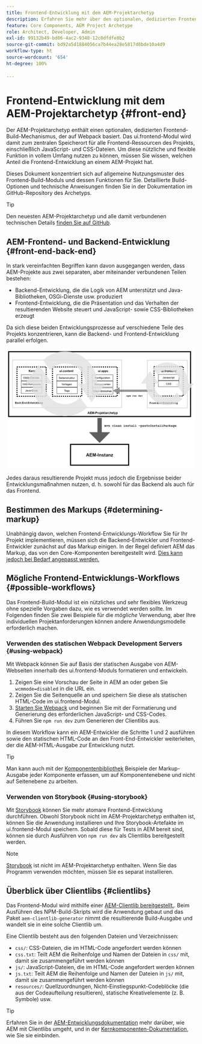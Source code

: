 ```yaml
---
title: Frontend-Entwicklung mit dem AEM-Projektarchetyp
description: Erfahren Sie mehr über den optionalen, dedizierten Frontend-Build-Mechanismus des AEM-Projektarchetyps, der auf Webpack basiert.
feature: Core Components, AEM Project Archetype
role: Architect, Developer, Admin
exl-id: 99132b49-bd06-4ac2-9348-12c0dfdfe8b2
source-git-commit: bd92a5d1884056ca7b44ea28e5817d8bde10a4d9
workflow-type: ht
source-wordcount: '654'
ht-degree: 100%

---
```



# Frontend-Entwicklung mit dem AEM-Projektarchetyp {#front-end}

Der AEM-Projektarchetyp enthält einen optionalen, dedizierten Frontend-Build-Mechanismus, der auf Webpack basiert. Das ui.frontend-Modul wird damit zum zentralen Speicherort für alle Frontend-Ressourcen des Projekts, einschließlich JavaScript- und CSS-Dateien. Um diese nützliche und flexible Funktion in vollem Umfang nutzen zu können, müssen Sie wissen, welchen Anteil die Frontend-Entwicklung an einem AEM-Projekt hat.

Dieses Dokument konzentriert sich auf allgemeine Nutzungsmuster des Frontend-Build-Moduls und dessen Funktionen für Sie. Detaillierte Build-Optionen und technische Anweisungen finden Sie in der Dokumentation im GitHub-Repository des Archetyps.

>[!TIP]
>
>Den neuesten AEM-Projektarchetyp und alle damit verbundenen technischen Details [finden Sie auf GitHub](https://github.com/adobe/aem-project-archetype).

## AEM-Frontend- und Backend-Entwicklung {#front-end-back-end}

In stark vereinfachten Begriffen kann davon ausgegangen werden, dass AEM-Projekte aus zwei separaten, aber miteinander verbundenen Teilen bestehen:

* Backend-Entwicklung, die die Logik von AEM unterstützt und Java-Bibliotheken, OSGi-Dienste usw. produziert
* Frontend-Entwicklung, die die Präsentation und das Verhalten der resultierenden Website steuert und JavaScript- sowie CSS-Bibliotheken erzeugt

Da sich diese beiden Entwicklungsprozesse auf verschiedene Teile des Projekts konzentrieren, kann die Backend- und Frontend-Entwicklung parallel erfolgen.

![Diagramm zum Frontend-Workflow](/help/assets/front-end-flow.png)

Jedes daraus resultierende Projekt muss jedoch die Ergebnisse beider Entwicklungsmaßnahmen nutzen, d. h. sowohl für das Backend als auch für das Frontend.

## Bestimmen des Markups {#determining-markup}

Unabhängig davon, welchen Frontend-Entwicklungs-Workflow Sie für Ihr Projekt implementieren, müssen sich die Backend-Entwickler und Frontend-Entwickler zunächst auf das Markup einigen. In der Regel definiert AEM das Markup, das von den Core-Komponenten bereitgestellt wird. [Dies kann jedoch bei Bedarf angepasst werden.](/help/developing/customizing.md#customizing-the-markup)

## Mögliche Frontend-Entwicklungs-Workflows {#possible-workflows}

Das Frontend-Build-Modul ist ein nützliches und sehr flexibles Werkzeug ohne spezielle Vorgaben dazu, wie es verwendet werden sollte. Im Folgenden finden Sie zwei Beispiele für die *mögliche* Verwendung, aber Ihre individuellen Projektanforderungen können andere Anwendungsmodelle erforderlich machen.

### Verwenden des statischen Webpack Development Servers {#using-webpack}

Mit Webpack können Sie auf Basis der statischen Ausgabe von AEM-Webseiten innerhalb des ui.frontend-Moduls formatieren und entwickeln.

1. Zeigen Sie eine Vorschau der Seite in AEM an oder geben Sie `wcmmode=disabled` in die URL ein.
1. Zeigen Sie die Seitenquelle an und speichern Sie diese als statischen HTML-Code im ui.frontend-Modul.
1. [Starten Sie Webpack](#webpack-dev-server) und beginnen Sie mit der Formatierung und Generierung des erforderlichen JavaScript- und CSS-Codes.
1. Führen Sie `npm run dev` zum Generieren der Clientlibs aus.

In diesem Workflow kann ein AEM-Entwickler die Schritte 1 und 2 ausführen sowie den statischen HTML-Code an den Front-End-Entwickler weiterleiten, der die AEM-HTML-Ausgabe zur Entwicklung nutzt.

>[!TIP]
>
>Man kann auch mit der [Komponentenbibliothek](https://adobe.com/go/aem_cmp_library_de) Beispiele der Markup-Ausgabe jeder Komponente erfassen, um auf Komponentenebene und nicht auf Seitenebene zu arbeiten.

### Verwenden von Storybook {#using-storybook}

Mit [Storybook](https://storybook.js.org) können Sie mehr atomare Frontend-Entwicklung durchführen. Obwohl Storybook nicht im AEM-Projektarchetyp enthalten ist, können Sie die Anwendung installieren und Ihre Storybook-Artefakte im ui.frontend-Modul speichern. Sobald diese für Tests in AEM bereit sind, können sie durch Ausführen von `npm run dev` als Clientlibs bereitgestellt werden.

>[!NOTE]
>
>[Storybook](https://storybook.js.org) ist nicht im AEM-Projektarchetyp enthalten. Wenn Sie das Programm verwenden möchten, müssen Sie es separat installieren.

## Überblick über Clientlibs {#clientlibs}

Das Frontend-Modul wird mithilfe einer [AEM-Clientlib bereitgestellt.](https://experienceleague.adobe.com/docs/experience-manager-cloud-service/implementing/developing/full-stack/clientlibs.html?lang=de). Beim Ausführen des NPM-Build-Skripts wird die Anwendung gebaut und das Paket `aem-clientlib-generator` nimmt die resultierende Build-Ausgabe und wandelt sie in eine solche Clientlib um.

Eine Clientlib besteht aus den folgenden Dateien und Verzeichnissen:

* `css/`: CSS-Dateien, die im HTML-Code angefordert werden können
* `css.txt`: Teilt AEM die Reihenfolge und Namen der Dateien in `css/` mit, damit sie zusammengeführt werden können
* `js/`: JavaScript-Dateien, die im HTML-Code angefordert werden können
* `js.txt`: Teilt AEM die Reihenfolge und Namen der Dateien in `js/` mit, damit sie zusammengeführt werden können
* `resources/`: Quellzuordnungen, Nicht-Einstiegspunkt-Codeblöcke (die aus der Codeaufteilung resultieren), statische Kreativelemente (z. B. Symbole) usw.

>[!TIP]
>
>Erfahren Sie in der [AEM-Entwicklungsdokumentation](https://experienceleague.adobe.com/docs/experience-manager-cloud-service/implementing/developing/full-stack/clientlibs.html?lang=de) mehr darüber, wie AEM mit Clientlibs umgeht, und in der [Kernkomponenten-Dokumentation](/help/developing/including-clientlibs.md), wie Sie sie einbinden.
